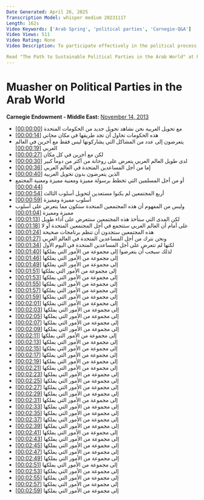 ```yaml
---
Date Generated: April 26, 2025
Transcription Model: whisper medium 20231117
Length: 162s
Video Keywords: ['Arab Spring', 'political parties', 'Carnegie-Q&A']
Video Views: 511
Video Rating: None
Video Description: To participate effectively in the political process, new, largely secular parties must overcome their institutional challenges and improve their long-term capacity to deliver what the people need.

Read "The Path to Sustainable Political Parties in the Arab World" at http://carnegieendowment.org/2013/11/13/path-to-sustainable-political-parties-in-arab-world/gthg.
---
```


# Muasher on Political Parties in the Arab World
**Carnegie Endowment - Middle East:** [November 14, 2013](https://www.youtube.com/watch?v=9Y3KRDr09mU)
*  مع تحويل العربية نحن نشاهد تحويل جديد من الحكومات المتحدة [[00:00:00](https://www.youtube.com/watch?v=9Y3KRDr09mU&t=0.0s)]
*  هذه الحكومات تحاول أن تجد طريقها في مكان مجاني [[00:00:14](https://www.youtube.com/watch?v=9Y3KRDr09mU&t=14.0s)]
*  يتعرضون إلى عدد من المشاكل التي يشاركونها ليس فقط مع أخرين في العالم العربي [[00:00:19](https://www.youtube.com/watch?v=9Y3KRDr09mU&t=19.0s)]
*  لكن مع أخرين في كل مكان [[00:00:27](https://www.youtube.com/watch?v=9Y3KRDr09mU&t=27.0s)]
*  لدى طويل العالم العربي يتعرض على روحانة من أكثر من دوماً كبير [[00:00:30](https://www.youtube.com/watch?v=9Y3KRDr09mU&t=30.0s)]
*  إما من أجل المساعدين المتحدة في العالم العربي [[00:00:36](https://www.youtube.com/watch?v=9Y3KRDr09mU&t=36.0s)]
*  الذين يتعرضون بدون تحويل العربية [[00:00:40](https://www.youtube.com/watch?v=9Y3KRDr09mU&t=40.0s)]
*  أو من أجل المسلمين التي تخطط برسولة مميزة ومعنية مميزة ومعنية المجتمع [[00:00:44](https://www.youtube.com/watch?v=9Y3KRDr09mU&t=44.0s)]
*  أربع المجتمعين لم يكنوا مستعدين لتحويل أسلوب الثالث [[00:00:54](https://www.youtube.com/watch?v=9Y3KRDr09mU&t=54.0s)]
*  أسلوب مميزة ومميزة [[00:00:59](https://www.youtube.com/watch?v=9Y3KRDr09mU&t=59.0s)]
*  وليس من المفهوم أن هذه المجتمعين المتحدة ستكون مما يتعرض على أسلوب مميزة ومميزة [[00:01:04](https://www.youtube.com/watch?v=9Y3KRDr09mU&t=64.0s)]
*  لكن المدى التي ستأخذ هذه المجتمعين ستتعرض على أداء طويل [[00:01:13](https://www.youtube.com/watch?v=9Y3KRDr09mU&t=73.0s)]
*  على أمام أن العالم العربي ستتجمع في أجل المجتمعين المتحدة أو لا [[00:01:18](https://www.youtube.com/watch?v=9Y3KRDr09mU&t=78.0s)]
*  هذه المجتمعين ستجدون أن تنظم برنامجات صحيحة [[00:01:24](https://www.youtube.com/watch?v=9Y3KRDr09mU&t=84.0s)]
*  ونحن نترك من أجل المساعدين المتحدة في العالم العربي [[00:01:27](https://www.youtube.com/watch?v=9Y3KRDr09mU&t=87.0s)]
*  لكنها لم تتعرض على أجل المساعدين المتحدة في اليوم الأول [[00:01:34](https://www.youtube.com/watch?v=9Y3KRDr09mU&t=94.0s)]
*  لذلك سيجب أن يتعرضوا إلى مجموعة من الأمور التي يملكها [[00:01:40](https://www.youtube.com/watch?v=9Y3KRDr09mU&t=100.0s)]
*  إلى مجموعة من الأمور التي يملكها [[00:01:46](https://www.youtube.com/watch?v=9Y3KRDr09mU&t=106.0s)]
*  إلى مجموعة من الأمور التي يملكها [[00:01:49](https://www.youtube.com/watch?v=9Y3KRDr09mU&t=109.0s)]
*  إلى مجموعة من الأمور التي يملكها [[00:01:51](https://www.youtube.com/watch?v=9Y3KRDr09mU&t=111.0s)]
*  إلى مجموعة من الأمور التي يملكها [[00:01:53](https://www.youtube.com/watch?v=9Y3KRDr09mU&t=113.0s)]
*  إلى مجموعة من الأمور التي يملكها [[00:01:55](https://www.youtube.com/watch?v=9Y3KRDr09mU&t=115.0s)]
*  إلى مجموعة من الأمور التي يملكها [[00:01:57](https://www.youtube.com/watch?v=9Y3KRDr09mU&t=117.0s)]
*  إلى مجموعة من الأمور التي يملكها [[00:01:59](https://www.youtube.com/watch?v=9Y3KRDr09mU&t=119.0s)]
*  إلى مجموعة من الأمور التي يملكها [[00:02:01](https://www.youtube.com/watch?v=9Y3KRDr09mU&t=121.0s)]
*  إلى مجموعة من الأمور التي يملكها [[00:02:03](https://www.youtube.com/watch?v=9Y3KRDr09mU&t=123.0s)]
*  إلى مجموعة من الأمور التي يملكها [[00:02:05](https://www.youtube.com/watch?v=9Y3KRDr09mU&t=125.0s)]
*  إلى مجموعة من الأمور التي يملكها [[00:02:07](https://www.youtube.com/watch?v=9Y3KRDr09mU&t=127.0s)]
*  إلى مجموعة من الأمور التي يملكها [[00:02:09](https://www.youtube.com/watch?v=9Y3KRDr09mU&t=129.0s)]
*  إلى مجموعة من الأمور التي يملكها [[00:02:11](https://www.youtube.com/watch?v=9Y3KRDr09mU&t=131.0s)]
*  إلى مجموعة من الأمور التي يملكها [[00:02:13](https://www.youtube.com/watch?v=9Y3KRDr09mU&t=133.0s)]
*  إلى مجموعة من الأمور التي يملكها [[00:02:15](https://www.youtube.com/watch?v=9Y3KRDr09mU&t=135.0s)]
*  إلى مجموعة من الأمور التي يملكها [[00:02:17](https://www.youtube.com/watch?v=9Y3KRDr09mU&t=137.0s)]
*  إلى مجموعة من الأمور التي يملكها [[00:02:19](https://www.youtube.com/watch?v=9Y3KRDr09mU&t=139.0s)]
*  إلى مجموعة من الأمور التي يملكها [[00:02:21](https://www.youtube.com/watch?v=9Y3KRDr09mU&t=141.0s)]
*  إلى مجموعة من الأمور التي يملكها [[00:02:23](https://www.youtube.com/watch?v=9Y3KRDr09mU&t=143.0s)]
*  إلى مجموعة من الأمور التي يملكها [[00:02:25](https://www.youtube.com/watch?v=9Y3KRDr09mU&t=145.0s)]
*  إلى مجموعة من الأمور التي يملكها [[00:02:27](https://www.youtube.com/watch?v=9Y3KRDr09mU&t=147.0s)]
*  إلى مجموعة من الأمور التي يملكها [[00:02:29](https://www.youtube.com/watch?v=9Y3KRDr09mU&t=149.0s)]
*  إلى مجموعة من الأمور التي يملكها [[00:02:31](https://www.youtube.com/watch?v=9Y3KRDr09mU&t=151.0s)]
*  إلى مجموعة من الأمور التي يملكها [[00:02:33](https://www.youtube.com/watch?v=9Y3KRDr09mU&t=153.0s)]
*  إلى مجموعة من الأمور التي يملكها [[00:02:35](https://www.youtube.com/watch?v=9Y3KRDr09mU&t=155.0s)]
*  إلى مجموعة من الأمور التي يملكها [[00:02:37](https://www.youtube.com/watch?v=9Y3KRDr09mU&t=157.0s)]
*  إلى مجموعة من الأمور التي يملكها [[00:02:39](https://www.youtube.com/watch?v=9Y3KRDr09mU&t=159.0s)]
*  إلى مجموعة من الأمور التي يملكها [[00:02:41](https://www.youtube.com/watch?v=9Y3KRDr09mU&t=161.0s)]
*  إلى مجموعة من الأمور التي يملكها [[00:02:43](https://www.youtube.com/watch?v=9Y3KRDr09mU&t=163.0s)]
*  إلى مجموعة من الأمور التي يملكها [[00:02:45](https://www.youtube.com/watch?v=9Y3KRDr09mU&t=165.0s)]
*  إلى مجموعة من الأمور التي يملكها [[00:02:47](https://www.youtube.com/watch?v=9Y3KRDr09mU&t=167.0s)]
*  إلى مجموعة من الأمور التي يملكها [[00:02:49](https://www.youtube.com/watch?v=9Y3KRDr09mU&t=169.0s)]
*  إلى مجموعة من الأمور التي يملكها [[00:02:51](https://www.youtube.com/watch?v=9Y3KRDr09mU&t=171.0s)]
*  إلى مجموعة من الأمور التي يملكها [[00:02:53](https://www.youtube.com/watch?v=9Y3KRDr09mU&t=173.0s)]
*  إلى مجموعة من الأمور التي يملكها [[00:02:55](https://www.youtube.com/watch?v=9Y3KRDr09mU&t=175.0s)]
*  إلى مجموعة من الأمور التي يملكها [[00:02:57](https://www.youtube.com/watch?v=9Y3KRDr09mU&t=177.0s)]
*  إلى مجموعة من الأمور التي يملكها [[00:02:59](https://www.youtube.com/watch?v=9Y3KRDr09mU&t=179.0s)]
